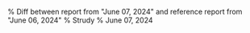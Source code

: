 % Diff between report from "June 07, 2024" and reference report from "June 06, 2024"
% Strudy
% June 07, 2024


